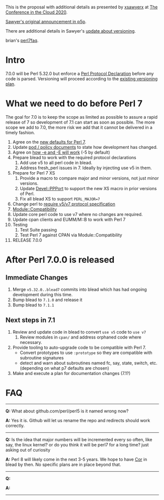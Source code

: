 This is the proposal with additional details as presented by [xsawyerx](xsawyerx) at [The Conference in the Cloud 2020](https://perlconference.us/tpc-2020-cloud/).

[Sawyer's original announcement in p5p](https://www.nntp.perl.org/group/perl.perl5.porters/2020/06/msg257565.html).

There are additional details in Sawyer's [update about versioning](https://www.nntp.perl.org/group/perl.perl5.porters/2020/07/msg257817.html).

brian's [perl7faq](https://github.com/briandfoy/perl7faq/blob/master/README.md).

# Intro

7.0.0 will be Perl 5.32.0 but enforce a [Perl Protocol Declaration](Perl-Protocol-Declaration) before any code is parsed. Versioning will proceed according to the [existing versioning plan](Perl-7-Versioning).

# What we need to do before Perl 7

The goal for 7.0 is to keep the scope as limited as possible to assure a rapid release of 7 so development of 7.1 can start as soon as possible. The more scope we add to 7.0, the more risk we add that it cannot be delivered in a timely fashion.

1. Agree on the [new defaults for Perl 7](Defaults-for-v7).
1. Update [pod / policy documents](Changes-to-policies-in-Perl-7) to state how development has changed.
1. Agree on [how -e and -E will work](How--e-works-in-7) (-5 by default)
1. Prepare blead to work with the required protocol declarations
    1. Add use v5 to all perl code in blead.
    1. Address fresh_perl issues in 7. Ideally by injecting use v5 in them.
1. Prepare for Perl 7 XS
    1. Provide a macro to compare major and minor versions, not just minor versions.
    1. Update [Devel::PPPort](https://metacpan.org/pod/Devel::PPPort) to support the new XS macro in prior versions of Perl.
    1. Fix all blead XS to support `PERL_MAJOR=7`
1. Change perl to [require v5/v7 protocol specification](Perl-Protocol-Declaration)
1. [Module::Compatibility](Making-CPAN-work-on-Perl-7)
1. Update core perl code to use v7 where no changes are required.
1. Update cpan clients and EUMM/M::B to work with Perl 7
1. Testing
    1. Test Suite passing
    1. Test Perl 7 against CPAN via Module::Compatibility
1. RELEASE 7.0.0

# After Perl 7.0.0 is released

## Immediate Changes

1. Merge `v5.32.0..blead7` commits into blead which has had ongoing development during this time.
1. Bump blead to `7.1.0` and release it
1. Bump blead to `7.1.1`

## Next steps in 7.1

1. Review and update code in blead to convert `use v5` code to `use v7`
    1. Review modules in `cpan/` and address orphaned code where necessary.
1. Provide tooling to auto-upgrade code to be compatible with Perl 7.
    * Convert prototypes to use `:prototype` so they are compatible with subroutine signatures
    * detect and warn about subroutines named fc, say, state, switch, etc. (depending on what p7 defaults are chosen)
1. Make and execute a plan for documentation changes (7.1?)

# FAQ

---

**Q:** What about github.com/perl/perl5 is it named wrong now?

**A:** Yes it is. Github will let us rename the repo and redirects should work correctly.

---

**Q:** Is the idea that major numbers will be incremented every so often, like say, the linux kernel? or do you think it will be perl7 for a long time? just asking out of curiosity

**A:** Perl 8 will likely come in the next 3-5 years. We hope to have [Cor](https://github.com/Ovid/Cor/wiki) in blead by then. No specific plans are in place beyond that.

---

**Q:** 

**A:** 

---

